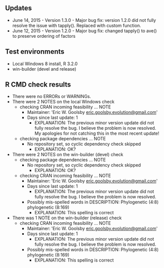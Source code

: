 ## Updates
* June 14, 2015 - Version 1.3.0 - Major bug fix: version 1.2.0 did not fully resolve the issue with tapply(). Replaced with custom function.
* June 12, 2015 - Version 1.2.0 - Major bug fix: changed tapply() to ave() to preserve ordering of factors

## Test environments
* Local Windows 8 install, R 3.2.0
* win-builder (devel and release)

## R CMD check results
* There were no ERRORs or WARNINGs. 
* There were 2 NOTES on the local Windows check
    * checking CRAN incoming feasibility ... NOTE
        * Maintainer: 'Eric W. Goolsby <eric.goolsby.evolution@gmail.com>'
        * Days since last update: 1
            * EXPLANATION: The previous minor version update did not fully resolve the bug. I believe the problem is now resolved. My apologies for not catching this in the most recent update!
    * checking package dependencies ... NOTE
        * No repository set, so cyclic dependency check skipped
            * EXPLANATION: OK?
* There were 2 NOTES on the win-builder (devel) check
    * checking package dependencies ... NOTE
        * No repository set, so cyclic dependency check skipped
            * EXPLANATION: OK?
    * checking CRAN incoming feasibility ... NOTE
        * Maintainer: 'Eric W. Goolsby <eric.goolsby.evolution@gmail.com>'
        * Days since last update: 1
            * EXPLANATION: The previous minor version update did not fully resolve the bug. I believe the problem is now resolved. 
        * Possibly mis-spelled words in DESCRIPTION:
        Phylogenetic (4:8)
        phylogenetic (8:169)
            * EXPLANATION: This spelling is correct
* There was 1 NOTE on the win-builder (release) check
    * checking CRAN incoming feasibility ... NOTE
        * Maintainer: 'Eric W. Goolsby <eric.goolsby.evolution@gmail.com>'
        * Days since last update: 1
            * EXPLANATION: The previous minor version update did not fully resolve the bug. I believe the problem is now resolved. 
        * Possibly mis-spelled words in DESCRIPTION:
        Phylogenetic (4:8)
        phylogenetic (8:169)
            * EXPLANATION: This spelling is correct